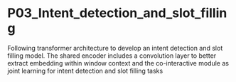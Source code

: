 # P03_Intent_detection_and_slot_filling
Following transformer architecture to develop an intent detection and slot filling model. The shared encoder includes a convolution layer to better extract embedding within window context and the co-interactive module as joint learning for intent detection and slot filling tasks
